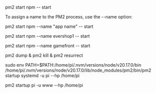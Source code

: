 pm2 start npm -- start

To assign a name to the PM2 process, use the --name option:

pm2 start npm --name "app name" -- start

pm2 start npm --name evershop1 -- start


pm2 start npm --name gamefront -- start

pm2 dump & pm2 kill & pm2 resurrect 



sudo env PATH=$PATH:/home/pi/.nvm/versions/node/v20.17.0/bin /home/pi/.nvm/versions/node/v20.17.0/lib/node_modules/pm2/bin/pm2 startup systemd -u pi --hp /home/pi

pm2 startup pi -u www --hp /home/pi